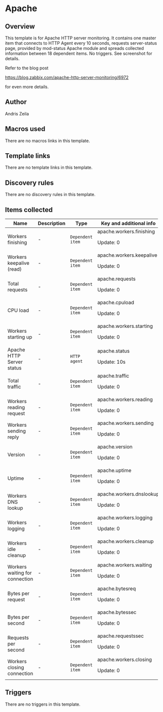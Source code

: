 # Apache

## Overview

This template is for Apache HTTP server monitoring. It contains one master item that connects to HTTP Agent every 10 seconds, requests server-status page, provided by mod-status Apache module and spreads collected information between 18 dependent items. No triggers. See screenshot for details.


Refer to the blog post


<https://blog.zabbix.com/apache-http-server-monitoring/6972>


for even more details.



## Author

Andris Zeila

## Macros used

There are no macros links in this template.

## Template links

There are no template links in this template.

## Discovery rules

There are no discovery rules in this template.

## Items collected

|Name|Description|Type|Key and additional info|
|----|-----------|----|----|
|Workers finishing|<p>-</p>|`Dependent item`|apache.workers.finishing<p>Update: 0</p>|
|Workers keepalive (read)|<p>-</p>|`Dependent item`|apache.workers.keepalive<p>Update: 0</p>|
|Total requests|<p>-</p>|`Dependent item`|apache.requests<p>Update: 0</p>|
|CPU load|<p>-</p>|`Dependent item`|apache.cpuload<p>Update: 0</p>|
|Workers starting up|<p>-</p>|`Dependent item`|apache.workers.starting<p>Update: 0</p>|
|Apache HTTP Server status|<p>-</p>|`HTTP agent`|apache.status<p>Update: 10s</p>|
|Total traffic|<p>-</p>|`Dependent item`|apache.traffic<p>Update: 0</p>|
|Workers reading request|<p>-</p>|`Dependent item`|apache.workers.reading<p>Update: 0</p>|
|Workers sending reply|<p>-</p>|`Dependent item`|apache.workers.sending<p>Update: 0</p>|
|Version|<p>-</p>|`Dependent item`|apache.version<p>Update: 0</p>|
|Uptime|<p>-</p>|`Dependent item`|apache.uptime<p>Update: 0</p>|
|Workers DNS lookup|<p>-</p>|`Dependent item`|apache.workers.dnslookup<p>Update: 0</p>|
|Workers logging|<p>-</p>|`Dependent item`|apache.workers.logging<p>Update: 0</p>|
|Workers idle cleanup|<p>-</p>|`Dependent item`|apache.workers.cleanup<p>Update: 0</p>|
|Workers waiting for connection|<p>-</p>|`Dependent item`|apache.workers.waiting<p>Update: 0</p>|
|Bytes per request|<p>-</p>|`Dependent item`|apache.bytesreq<p>Update: 0</p>|
|Bytes per second|<p>-</p>|`Dependent item`|apache.bytessec<p>Update: 0</p>|
|Requests per second|<p>-</p>|`Dependent item`|apache.requestssec<p>Update: 0</p>|
|Workers closing connection|<p>-</p>|`Dependent item`|apache.workers.closing<p>Update: 0</p>|
## Triggers

There are no triggers in this template.


